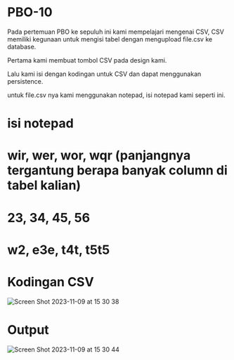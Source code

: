 # PBO-10

Pada pertemuan PBO ke sepuluh ini kami mempelajari mengenai CSV, CSV memiliki kegunaan untuk mengisi tabel dengan mengupload file.csv ke database. 

Pertama kami membuat tombol CSV pada design kami. 

Lalu kami isi dengan kodingan untuk CSV dan dapat menggunakan persistence. 

untuk file.csv nya kami menggunakan notepad, isi notepad kami seperti ini.

# isi notepad
# wir, wer, wor, wqr (panjangnya tergantung berapa banyak column di tabel kalian)
# 23, 34, 45, 56
# w2, e3e, t4t, t5t5

# Kodingan CSV

![Screen Shot 2023-11-09 at 15 30 38](https://github.com/Varatlan/PBO-10/assets/148843870/cdebe35e-7583-45cf-8580-e3f2c52e043a)

# Output

![Screen Shot 2023-11-09 at 15 30 44](https://github.com/Varatlan/PBO-10/assets/148843870/adee96db-1057-4073-befa-beb6bc2282eb)
